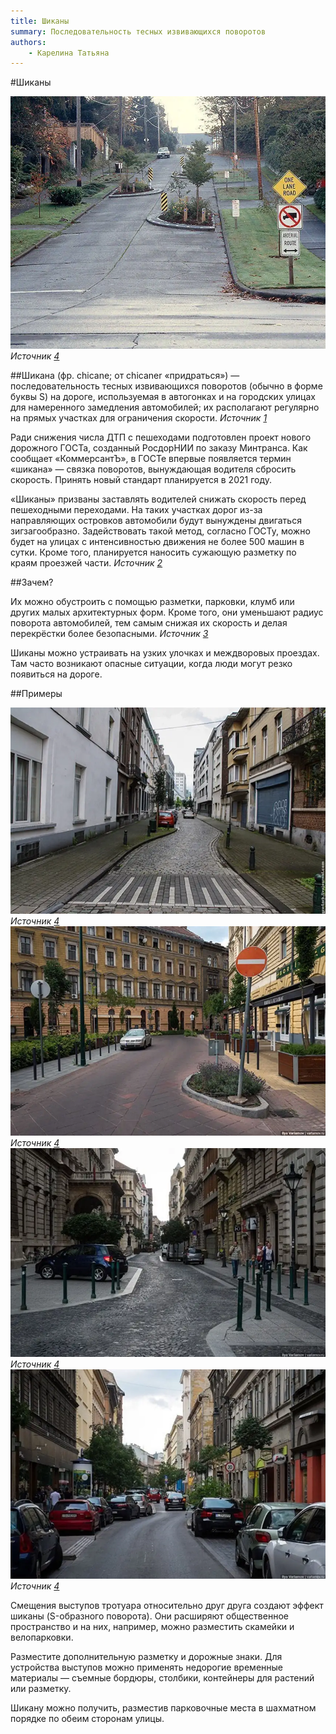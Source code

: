 ```yaml
---
title: Шиканы
summary: Последовательность тесных извивающихся поворотов
authors:
    - Карелина Татьяна
---
```

#Шиканы

![Шиканы](img1.webp "Шиканы") *Источник [4]*

##Шикана 
(фр. chicane; от chicaner «придраться») — последовательность тесных извивающихся поворотов (обычно в форме буквы S) на дороге, используемая в автогонках и на городских улицах для намеренного замедления автомобилей; их располагают регулярно на прямых участках для ограничения скорости.
*Источник [1]*

Ради снижения числа ДТП с пешеходами подготовлен проект нового дорожного ГОСТа, созданный РосдорНИИ по заказу Минтранса. Как сообщает «КоммерсантЪ», в ГОСТе впервые появляется термин «шикана» — связка поворотов, вынуждающая водителя сбросить скорость. Принять новый стандарт планируется в 2021 году.

«Шиканы» призваны заставлять водителей снижать скорость перед пешеходными переходами. На таких участках дорог из-за направляющих островков авто­мобили будут вынуждены двигаться зигзаго­образно. Задей­ствовать такой метод, согласно
ГОСТу, можно будет на улицах с интенсивностью движения не более 500 машин в сутки. Кроме того, планируется наносить сужающую разметку по краям проезжей части.
*Источник [2]*


##Зачем?

Их можно обустроить с помощью разметки, парковки, клумб или других малых архитектурных форм.
Кроме того, они уменьшают радиус поворота автомобилей, тем самым снижая их скорость и делая перекрёстки более безопасными.
*Источник [3]*

Шиканы можно устраивать на узких улочках и междворовых проездах. Там часто возникают опасные ситуации, 
когда люди могут резко появиться на дороге.

##Примеры

![Шиканы](img2.webp "Шиканы") *Источник [4]*
![Шиканы](img3.webp "Шиканы") *Источник [4]*
![Шиканы](img4.webp "Шиканы") *Источник [4]*
![Шиканы](img5.webp "Шиканы") *Источник [4]*


Смещения выступов тротуара относительно друг друга создают эффект шиканы (S-образного поворота). Они расширяют общественное пространство и на них, например, можно разместить скамейки и велопарковки.

Разместите дополнительную разметку и дорожные знаки. Для устройства
выступов можно применять недорогие временные материалы — съемные бордюры, столбики, контейнеры для растений или разметку.

Шикану можно получить, разместив парковочные места в шахматном порядке по обеим сторонам улицы.


 

[1]: https://ru.m.wikipedia.org/wiki/%D0%A8%D0%B8%D0%BA%D0%B0%D0%BD%D0%B0_(%D0%B0%D0%B2%D1%82%D0%BE%D1%81%D0%BF%D0%BE%D1%80%D1%82)
[2]: https://mag.auto.ru/article/roadgostshikana/
[3]: https://chelurban.ru/knowledge/calming-traffic/
[4]: https://chelurban.ru/knowledge/shikany/
